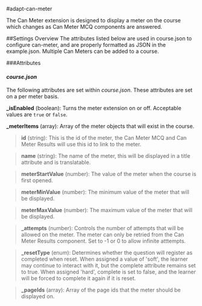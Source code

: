 #adapt-can-meter

The Can Meter extension is designed to display a meter on the course which changes as Can Meter MCQ components are answered.

##Settings Overview
The attributes listed below are used in course.json to configure can-meter, and are properly formatted as JSON in the example.json. Multiple Can Meters can be added to a course.

###Attributes

#### *course.json*  
The following attributes are set within *course.json*. These attributes are set on a per meter basis.

**_isEnabled** (boolean): Turns the meter extension on or off. Acceptable values are `true` or `false`.

**_meterItems** (array): Array of the meter objects that will exist in the course.

>**id** (string): This is the id of the meter, the Can Meter MCQ and Can Meter Results will use this id to link to the meter.

>**name** (string): The name of the meter, this will be displayed in a title attribute and is translatable.

>**meterStartValue** (number): The value of the meter when the course is first opened.

>**meterMinValue** (number): The minimum value of the meter that will be displayed.

>**meterMaxValue** (number): The maximum value of the meter that will be displayed.

>**_attempts** (number): Controls the number of attempts that will be allowed on the meter. The meter can only be retried from the Can Meter Results component. Set to -1 or 0 to allow infinite atttempts.

>**_resetType** (enum): Determines whether the question will register as completed when reset. When assigned a value of 'soft', the learner may continue to interact with it, but the complete attribute remains set to true. When assigned 'hard', complete is set to false, and the learner will be forced to complete it again if it is reset.

>**_pageIds** (array): Array of the page ids that the meter should be displayed on.
